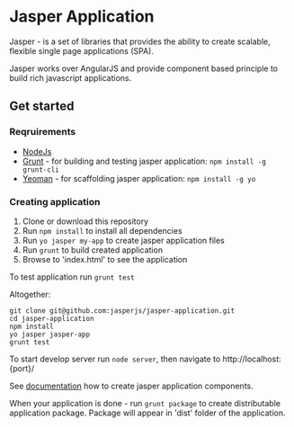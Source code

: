 # Jasper Application

Jasper - is a set of libraries that provides the ability to create scalable, flexible single page applications (SPA).

Jasper works over AngularJS and provide component based principle to build rich javascript applications.

## Get started

### Reqruirements

- [NodeJs](http://nodejs.org/)
- [Grunt](http://gruntjs.com/) - for building and testing jasper application: `npm install -g grunt-cli`
- [Yeoman](http://yeoman.io/) - for scaffolding jasper application: `npm install -g yo`


### Creating application

1. Clone or download this repository
2. Run `npm install` to install all dependencies
3. Run `yo jasper my-app` to create jasper application files
4. Run `grunt` to build created application
5. Browse to 'index.html' to see the application

To test application run `grunt test`

Altogether:

``` shell
git clone git@github.com:jasperjs/jasper-application.git
cd jasper-application
npm install
yo jasper jasper-app
grunt test
```

To start develop server run `node server`, then navigate to http://localhost:{port}/

See [documentation](https://github.com/jasperjs/jasper-application/wiki) how to create jasper application components.

When your application is done - run `grunt package` to create distributable application package.
Package will appear in 'dist' folder of the application.
